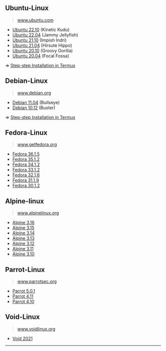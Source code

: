## Ubuntu-Linux
> www.ubuntu.com

* [Ubuntu 22.10](https://partner-images.canonical.com/core/kinetic/current) (Kinetic Kudu)
* [Ubuntu 22.04](https://partner-images.canonical.com/core/jammy/current) (Jammy Jellyfish)
* [Ubuntu 21.10](https://partner-images.canonical.com/core/impish/current) (Impish Indri)
* [Ubuntu 21.04](https://partner-images.canonical.com/core/hirsute/current) (Hirsute Hippo)
* [Ubuntu 20.10](https://partner-images.canonical.com/core/groovy/current) (Groovy Gorilla)
* [Ubuntu 20.04](https://partner-images.canonical.com/core/focal/current) (Focal Fossa)

=> [Step-step Installation in Termux](https://github.com/wahasa/Ubuntu)

## Debian-Linux
> www.debian.org

* [Debian 11.04](https://github.com/wahasa/Debian/releases/tag/11.4) (Bullseye)
* [Debian 10.12](https://github.com/wahasa/Debian/releases/tag/10.12) (Buster)

=> [Step-step Installation in Termux](https://github.com/wahasa/Debian)

## Fedora-Linux
> www.getfedora.org

* [Fedora 36.1.5](https://archives.fedoraproject.org/pub/archive/fedora/linux/releases/36/Container)
* [Fedora 35.1.2](https://archives.fedoraproject.org/pub/archive/fedora/linux/releases/35/Container)
* [Fedora 34.1.2](https://archives.fedoraproject.org/pub/archive/fedora/linux/releases/34/Container)
* [Fedora 33.1.2](https://archives.fedoraproject.org/pub/archive/fedora/linux/releases/33/Container)
* [Fedora 32.1.6](https://archives.fedoraproject.org/pub/archive/fedora/linux/releases/32/Container)
* [Fedora 31.1.9](https://archives.fedoraproject.org/pub/archive/fedora/linux/releases/31/Container)
* [Fedora 30.1.2](https://archives.fedoraproject.org/pub/archive/fedora/linux/releases/30/Container)

## Alpine-linux
> www.alpinelinux.org

* [Alpine 3.16](https://dl-cdn.alpinelinux.org/alpine/v3.16/releases)
* [Alpine 3.15](https://dl-cdn.alpinelinux.org/alpine/v3.15/releases)
* [Alpine 3.14](https://dl-cdn.alpinelinux.org/alpine/v3.14/releases)
* [Alpine 3.13](https://dl-cdn.alpinelinux.org/alpine/v3.13/releases)
* [Alpine 3.12](https://dl-cdn.alpinelinux.org/alpine/v3.12/releases)
* [Alpine 3.11](https://dl-cdn.alpinelinux.org/alpine/v3.11/releases)
* [Alpine 3.10](https://dl-cdn.alpinelinux.org/alpine/v3.10/releases)

## Parrot-Linux
> www.parrotsec.org

* [Parrot 5.0.1](https://ftp.up.pt/parrot/iso/5.0.1)
* [Parrot 4.11](https://ftp.up.pt/parrot/iso/4.11.3)
* [Parrot 4.10](https://ftp.up.pt/parrot/iso/4.10)

## Void-Linux
> www.voidlinux.org

* [Void 2021](https://a-hel-fi.m.voidlinux.org/live/current)
--------


